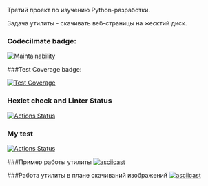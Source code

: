 Третий проект по изучению Python-разработки.

Задача утилиты - скачивать веб-страницы на жесктий диск.

### Codecilmate badge:
[![Maintainability](https://api.codeclimate.com/v1/badges/92ef0e335aaad50b85af/maintainability)](https://codeclimate.com/github/Nidenai/python-project-lvl3/maintainability)


###Test Coverage badge:

[![Test Coverage](https://api.codeclimate.com/v1/badges/92ef0e335aaad50b85af/test_coverage)](https://codeclimate.com/github/Nidenai/python-project-lvl3/test_coverage)


### Hexlet check and Linter Status
[![Actions Status](https://github.com/Nidenai/python-project-lvl3/workflows/hexlet-check/badge.svg)](https://github.com/Nidenai/python-project-lvl3/actions)

### My test
[![Actions Status](https://github.com/Nidenai/python-project-lvl3/workflows/actions/badge.svg)](https://github.com/Nidenai/python-project-lvl3/actions)


###Пример работы утилиты 
[![asciicast](https://asciinema.org/a/1zx82wafaQAgDuAb5sNPyl7Fx.svg)](https://asciinema.org/a/1zx82wafaQAgDuAb5sNPyl7Fx)


###Работа утилиты в плане скачиваний изображений
[![asciicast](https://asciinema.org/a/wmeJSTPlYI9HyoBHRxEUEOKvj.svg)](https://asciinema.org/a/wmeJSTPlYI9HyoBHRxEUEOKvj)